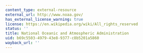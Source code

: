 ```yaml
---
content_type: external-resource
external_url: http://www.noaa.gov/
has_external_license_warning: true
license: https://en.wikipedia.org/wiki/All_rights_reserved
status: ''
title: National Oceanic and Atmospheric Administration
uid: b69c5503-4979-43e8-9377-c8b5201a5860
wayback_url: ''
---
```

